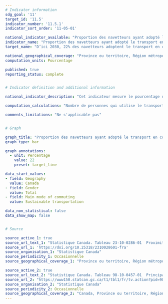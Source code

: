 ```yaml
---
# Indicator information
sdg_goal: '11'
target_id: '11.5'
indicator_number: '11.5.1'
indicator_sort_order: '11-05-01'

national_indicator_available: "Proportion des navetteurs ayant adopté le transport en commun ou actif"
indicator_name: "Proportion des navetteurs ayant adopté le transport en commun ou actif"
target_name: "D’ici 2030, 22% des navetteurs adoptent le transport en commun ou actif"

national_geographical_coverage: "Province ou territoire, Région métropolitaine de recensement, Partie de région métropolitaine de recensement" 
computation_units: Pourcentage

published: true
reporting_status: complete


# Indicator definition and additional information

national_indicator_description: "Cet indicateur mesure le pourcentage de navetteurs qui utilise le transport en commun ou actif. Le transport public inclut autobus, métro, métro aérien, train léger, tramway, train de banlieu et traversier de passagers. Le transport actif inclut la marche et le vélo." 

computation_calculations: "Nombre de personnes qui utilise le transport en commun ou actif pour le navettage divisé par le nombre total de navetteurs."

comments_limitations: "Ne s'applicable pas"


# Graph

graph_title: "Proportion des navetteurs ayant adopté le transport en commun ou actif"
graph_type: bar

graph_annotations:
  - unit: Percentage
    value: 22
    preset: target_line

data_start_values:
- field: Geography
  value: Canada
- field: Gender
  value: Total
- field: Main mode of commuting
  value: Sustainable transportation

data_non_statistical: false
data_show_map: false


# Source

source_active_1: true
source_url_text_1: "Statistique Canada. Tableau 23-10-0286-01  Proximité au transport en commun dans les villes métropolitaines cannadiennes, et des données reliées"
source_url_1: 'https://doi.org/10.25318/2310028601-fra'
source_organisation_1: "Statistique Canada"
source_periodicity_1: Occasionnelle
source_geographical_coverage_1: "Province ou territoire, Région métropolitaine de recensement, Partie de région métropolitaine de recensement"

source_active_2: true
source_url_text_2: "Statistique Canada. Tableau 98-10-0457-01  Principal mode de transport pour la navette selon la durée du navettage, l'heure de départ pour le travail, l'âge et le genre : Canada, provinces et territoires, régions métropolitaines de recensement et agglomérations de recensement y compris les parties"
source_url_2: "https://www150.statcan.gc.ca/t1/tbl1/fr/tv.action?pid=9810046501&request_locale=fr"
source_organisation_2: "Statistique Canada"
source_periodicity_2: Occasionnelle
source_geographical_coverage_2: "Canada, Province ou territoire, Région métropolitaine de recensement, Agglomération de recensement, Partie de région métropolitaine de recensement, Partie d'agglomération de recensement"
---
```

